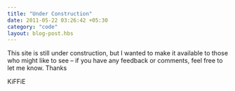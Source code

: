 ```yaml
---
title: "Under Construction"
date: 2011-05-22 03:26:42 +05:30
category: "code"
layout: blog-post.hbs
---
```


This site is still under construction, but I wanted to make it available to those who might like to see – if you have any feedback or comments, feel free to let me know. Thanks

KiFFiE
